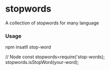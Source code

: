 # stopwords
A collection of stopwords for many language
<h3> Usage</h3>
npm insatll stop-word

// Node
const stopwords=require('stop-words);
stopwords.isStopWord(your-word);
